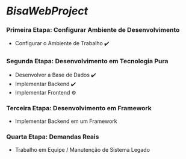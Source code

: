 # _BisaWebProject_

### **Primeira Etapa: Configurar Ambiente de Desenvolvimento**

- Configurar o Ambiente de Trabalho ✔️

### **Segunda Etapa: Desenvolvimento em Tecnologia Pura**

- Desenvolver a Base de Dados ✔️
- Implementar Backend ✔️
- Implementar Frontend ⚙️


### **Terceira Etapa: Desenvolvimento em Framework**

- Implementar Backend em um Framework 

### **Quarta Etapa: Demandas Reais**

- Trabalho em Equipe / Manutenção de Sistema Legado
